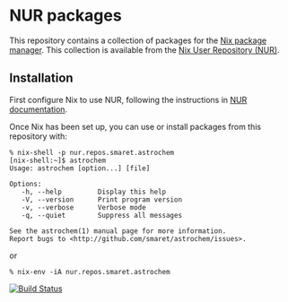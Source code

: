 # NUR packages

This repository contains a collection of packages for the [Nix package
manager](https://nixos.org/nix/). This collection is available from the
[Nix User Repository (NUR)](https://github.com/nix-community/NUR).

## Installation

First configure Nix to use NUR, following the instructions in [NUR
documentation](https://github.com/nix-community/NUR#installation).

Once Nix has been set up, you can use or install packages from this
repository with:

```
% nix-shell -p nur.repos.smaret.astrochem
[nix-shell:~]$ astrochem
Usage: astrochem [option...] [file]

Options:
   -h, --help         Display this help
   -V, --version      Print program version
   -v, --verbose      Verbose mode
   -q, --quiet        Suppress all messages

See the astrochem(1) manual page for more information.
Report bugs to <http://github.com/smaret/astrochem/issues>.
```

or

```
% nix-env -iA nur.repos.smaret.astrochem
```

[![Build Status](https://travis-ci.com/smaret/nur-packages.svg?branch=master)](https://travis-ci.com/smaret/nur-packages)


